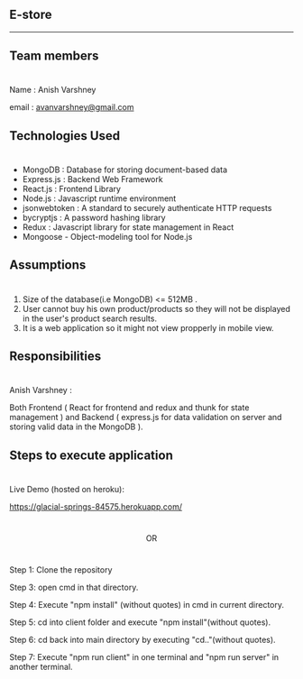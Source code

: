 ## E-store

---

## Team members

#

Name : Anish Varshney

email : avanvarshney@gmail.com

## Technologies Used

#

- MongoDB : Database for storing document-based data
- Express.js : Backend Web Framework
- React.js : Frontend Library
- Node.js : Javascript runtime environment
- jsonwebtoken : A standard to securely authenticate HTTP requests
- bycryptjs : A password hashing library
- Redux : Javascript library for state management in React
- Mongoose - Object-modeling tool for Node.js

## Assumptions

#

1. Size of the database(i.e MongoDB) <= 512MB .
2. User cannot buy his own product/products so they will not be displayed in the user's product search results.
3. It is a web application so it might not view propperly in mobile view.

## Responsibilities

#

Anish Varshney :

Both Frontend ( React for frontend and redux and thunk for state management ) and Backend ( express.js for data validation on server and storing valid data in the MongoDB ).

## Steps to execute application

#

Live Demo (hosted on heroku):

https://glacial-springs-84575.herokuapp.com/

#

<center>

OR

</center>

#

Step 1: Clone the repository

Step 3: open cmd in that directory.

Step 4: Execute "npm install" (without quotes) in cmd in current directory.

Step 5: cd into client folder and execute "npm install"(without quotes).

Step 6: cd back into main directory by executing "cd.."(without quotes).

Step 7: Execute "npm run client" in one terminal and "npm run server" in another terminal.
